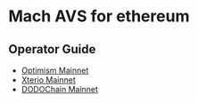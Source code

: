 # Mach AVS for ethereum

## Operator Guide

* [Optimism Mainnet](./optimism/README.md)
* [Xterio Mainnet](./xterio/README.md)
* [DODOChain Mainnet](./dodochain/README.md)
